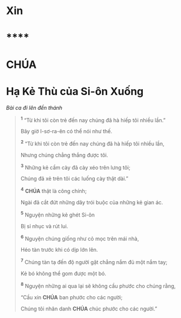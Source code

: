 # Xin

# \*\*\*\*

# CHÚA

# Hạ Kẻ Thù của Si-ôn Xuống

_Bài ca đi lên đền thánh_

> <sup><b>1</b></sup> “Từ khi tôi còn trẻ đến nay chúng đã hà hiếp tôi nhiều lần.”
>
> Bây giờ I-sơ-ra-ên có thể nói như thế.
>
> <sup><b>2</b></sup> “Từ khi tôi còn trẻ đến nay chúng đã hà hiếp tôi nhiều lần,
>
> Nhưng chúng chẳng thắng được tôi.
>
> <sup><b>3</b></sup> Những kẻ cầm cày đã cày xéo trên lưng tôi;
>
> Chúng đã xẻ trên tôi các luống cày thật dài.”
>
> <sup><b>4</b></sup> **CHÚA** thật là công chính;
>
> Ngài đã cắt đứt những dây trói buộc của những kẻ gian ác.
>
> <sup><b>5</b></sup> Nguyện những kẻ ghét Si-ôn
>
> Bị sỉ nhục và rút lui.
>
> <sup><b>6</b></sup> Nguyện chúng giống như cỏ mọc trên mái nhà,
>
> Héo tàn trước khi có dịp lớn lên.
>
> <sup><b>7</b></sup> Chúng tàn tạ đến độ người gặt chẳng nắm đủ một nắm tay;
>
> Kẻ bó không thể gom được một bó.
>
> <sup><b>8</b></sup> Nguyện những ai qua lại sẽ không cầu phước cho chúng rằng,
>
> “Cầu xin **CHÚA** ban phước cho các người;
>
> Chúng tôi nhân danh **CHÚA** chúc phước cho các người.”
